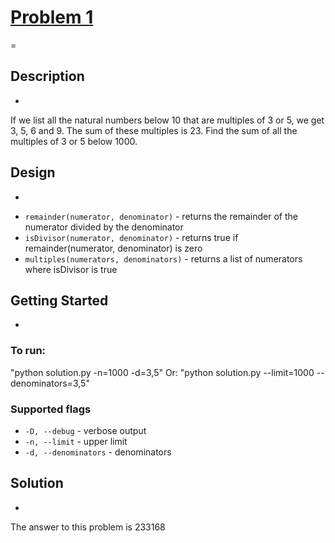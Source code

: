 # [Problem 1](http://projecteuler.net/index.php?section=problems&id=1)
=

## Description
-
If we list all the natural numbers below 10 that are multiples of 3 or 5, we get 3, 5, 6 and 9. The sum of these multiples is 23.
Find the sum of all the multiples of 3 or 5 below 1000.

## Design
-
* `remainder(numerator, denominator)` - returns the remainder of the numerator divided by the denominator
* `isDivisor(numerator, denominator)` - returns true if remainder(numerator, denominator) is zero
* `multiples(numerators, denominators)` - returns a list of numerators where isDivisor is true

## Getting Started
-
### To run:
"python solution.py -n=1000 -d=3,5"
Or:
"python solution.py --limit=1000 --denominators=3,5"

### Supported flags
* `-D, --debug` - verbose output
* `-n, --limit` - upper limit
* `-d, --denominators` - denominators

## Solution
-
The answer to this problem is 233168